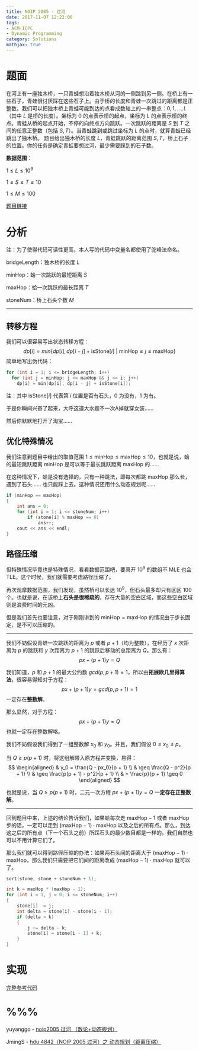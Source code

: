 ```yaml
---
title: NOIP 2005 - 过河
date: 2017-11-07 12:22:00
tags: 
- ACM-ICPC
- Dynamic Programming
category: Solutions
mathjax: true
---
```


# 题面

在河上有一座独木桥，一只青蛙想沿着独木桥从河的一侧跳到另一侧。在桥上有一些石子，青蛙很讨厌踩在这些石子上。由于桥的长度和青蛙一次跳过的距离都是正整数，我们可以把独木桥上青蛙可能到达的点看成数轴上的一串整点：$0, 1, \dots, L$（其中 $L$ 是桥的长度）。坐标为 $0$ 的点表示桥的起点，坐标为 $L$ 的点表示桥的终点。青蛙从桥的起点开始，不停的向终点方向跳跃。一次跳跃的距离是 $S$ 到 $T$ 之间的任意正整数（包括 $S,T$）。当青蛙跳到或跳过坐标为 $L$ 的点时，就算青蛙已经跳出了独木桥。 题目给出独木桥的长度 $L$，青蛙跳跃的距离范围 $S,T$，桥上石子的位置。你的任务是确定青蛙要想过河，最少需要踩到的石子数。

**数据范围**：

$1 \le L \le 10^9$

$1 \le S \le T \le 10$

$1 \le M \le 100$

[题目链接](http://acm.hdu.edu.cn/showproblem.php?pid=4842)

# 分析

注：为了使得代码可读性更高，本人写的代码中变量名都使用了驼峰法命名。

$\text{bridgeLength}$：独木桥的长度 $L$

$\text{minHop}$：蛤一次跳跃的最短距离 $S$

$\text{maxHop}$：蛤一次跳跃的最长距离 $T$

$\text{stoneNum}$：桥上石头个数 $M$

---

## 转移方程

我们可以很容易写出状态转移方程：
$$
dp[i] = min\{dp[i], dp[i - j] + \text{isStone}[i] \ | \  \text{minHop} \leq j \leq \text{maxHop}\}
$$
简单地写出伪代码：

```cpp
for (int i = 1; i <= bridgeLength; i++)
  for (int j = minHop; j <= maxHop && j <= i; j++)
    dp[i] = min(dp[i], dp[i - j] + isStone[i]);
```

注：其中 $\text{isStone}[i]$ 代表第 $i$ 位置是否有石头，$0$ 为没有，$1$ 为有。

于是你瞬间兴奋了起来，大呼这道大水题不一次A掉就穿女装……

然后你默默地打开了淘宝……

## 优化特殊情况

我们注意到题目中给出的取值范围 $1 \le \text{minHop} \leq \text{maxHop} \leq 10$，也就是说，蛤的最短跳跃距离 $\text{minHop}$ 是可以等于最长跳跃距离 $\text{maxHop}$ 的……

在这种情况下，蛤是没有选择的，只有一种跳法，即每次都跳 $\text{maxHop}$ 那么长，遇到了石头…… 也只能踩上去。这种情况还用什么动态规划呢……

```cpp
if (minHop == maxHop)
{
    int ans = 0;
    for (int i = 1; i <= stoneNum; i++)
        if (stone[i] % maxHop == 0)
            ans++;
    cout << ans << endl;
}
```

## 路径压缩

但特殊情况毕竟也是特殊情况，看看数据范围吧，要真开 $10^9$ 的数组不 MLE 也会 TLE。这个时候，我们就需要考虑路径压缩了。

再次观摩数据范围，我们发现，虽然桥可以长达 $10^9$，但石头最多却只有区区 $100$ 个。也就是说，在该桥上**石头是很稀疏的**，存在大量的空白区域，而这些空白区域则是浪费时间的元凶。

但是我们首先也要注意，对于刚刚讲到的 $\text{minHop} = \text{maxHop}$ 的情况由于步长固定，是不可以压缩的。

---

我们不妨假设青蛙一次跳跃的距离为 $p$ 或者 $p + 1$（均为整数），在经历了 $x$ 次距离为 $p$ 的跳跃和 $y$ 次距离为 $p + 1$ 的跳跃后移动的总距离为 $Q$。那么有：
$$
px + (p + 1)y = Q
$$


我们知道，$p$ 和 $p + 1$ 的最大公约数 $gcd (p, p + 1) = 1$，所以由**拓展欧几里得算法**，很容易得知对于方程：
$$
px + (p + 1)y = gcd(p, p + 1) = 1
$$
一定存在**整数解**。

那么显然，对于方程：
$$
px + (p + 1)y = Q
$$
也就一定存在整数解咯。



我们不妨假设我们得到了一组整数解 $x_0$ 和 $y_0$。并且，我们假设 $0 \leq x_0 \leq p$。

当 $Q \geq p(p + 1)$ 时，将这组解带入原方程并变换，易得：
$$
\begin{aligned}
& y_0 = \frac{Q - px_0}{p + 1} \\
& \geq \frac{Q - p^2}{p + 1} \\
& \geq \frac{p(p + 1) - p^2}{p + 1} \\
& = \frac{p}{p + 1} \geq 0
\end{aligned}
$$

也就是说，当 $Q \geq p(p + 1)$ 时，二元一次方程 $px + (p + 1)y = Q$ **一定存在正整数解**。

---

回到题目中来，上述的结论告诉我们，如果蛤每次走 $\text{maxHop} - 1$ 或者 $\text{maxHop}$ 步的话，一定可以走到 $(\text{maxHop} - 1) \cdot \text{maxHop}$ 以及之后的所有点。那么，到达这之后的所有点（下一个石头之前）所踩石头的最少数目都是一样的。我们自然也可以不用计算它们了。

那么我们就可以得到路径压缩的办法：如果两石头间的距离大于 $(\text{maxHop} - 1) \cdot \text{maxHop}$，那么我们只需要把它们间的距离改成 $(\text{maxHop} - 1) \cdot \text{maxHop}$ 就可以了。

```cpp
sort(stone, stone + stoneNum + 1);

int k = maxHop * (maxHop - 1);
for (int i = 1, j = 0; i <= stoneNum; i++)
{
    stone[i] -= j;
    int delta = stone[i] - stone[i - 1];
    if (delta > k)
    {
        j += delta - k;
        stone[i] = stone[i - 1] + k;
    }
}
```

# 实现

[完整参考代码](https://github.com/codgician/ACM-ICPC/blob/master/HDUOJ/4842/dp.cpp)

# %%%

yuyanggo - [noip2005 过河 （数论+动态规划）](http://blog.csdn.net/yuyanggo/article/details/48341259)

JmingS - [hdu 4842（NOIP 2005 过河）之 动态规划（距离压缩）](http://www.cnblogs.com/shijianming/p/5149559.html)